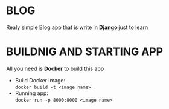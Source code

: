 # BLOG
Realy simple Blog app that is write in <b> Django </b>just to learn
# BUILDNIG AND STARTING APP
All you need is <b>Docker</b> to build this app
- Build Docker image: <br>
`docker build -t <image name> .`
- Running app: <br>
`docker run -p 8000:8000 <image name>`
